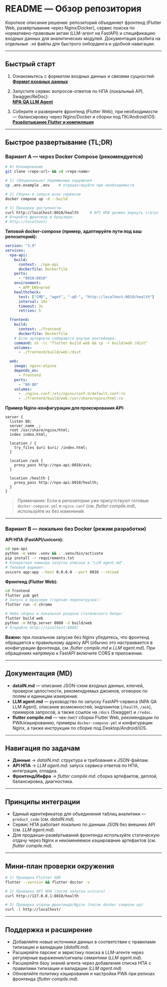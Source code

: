 # README — Обзор репозитория

Короткое описание решения: репозиторий объединяет фронтенд (Flutter Web, развёртывание через Nginx/Docker), сервис поиска по нормативно-правовым актам (LLM-агент на FastAPI) и спецификацию входных данных для аналитических модулей. Документация разбита на отдельные `.md` файлы для быстрого онбординга и удобной навигации.

---

## Быстрый старт

1) Ознакомьтесь с форматом входных данных и связями сущностей:  
   **[Формат входных данных](./dataIN.md)**

2) Запустите сервис вопросов-ответов по НПА (локальный API, Swagger/ReDoc):  
   **[NPA QA LLM Agent](./LLM%20agent.md)**

3) Соберите и разверните фронтенд (Flutter Web), при необходимости — балансировку через Nginx/Docker и сборки под ПК/Android/iOS:  
   **[Развёртывание Flutter и компиляция](./flutter%20compile.md)**

---

## Быстрое развертывание (TL;DR)

### Вариант A — через Docker Compose (рекомендуется)

~~~bash
# 0) Клонирование
git clone <repo-url> && cd <repo-name>

# 1) (Опционально) переменные окружения
cp .env.example .env    # отредактируйте при необходимости

# 2) Сборка и запуск всех сервисов
docker compose up -d --build

# 3) Проверки доступности
curl http://localhost:8010/health     # API НПА должен вернуть статус
# Откройте фронтенд в браузере:
# http://localhost/
~~~

**Типовой docker-compose (пример, адаптируйте пути под ваш репозиторий):**

~~~yaml
version: "3.9"
services:
  npa-api:
    build:
      context: ./npa-api
      dockerfile: Dockerfile
    ports:
      - "8010:8010"
    environment:
      - APP_ENV=prod
    healthcheck:
      test: ["CMD", "wget", "-qO-", "http://localhost:8010/health"]
      interval: 10s
      timeout: 3s
      retries: 5

  frontend:
    build:
      context: ./frontend
      dockerfile: Dockerfile
    # Если артефакты собираются внутри контейнера:
    command: sh -lc "flutter build web && cp -r build/web /dist"
    volumes:
      - ./frontend/build/web:/dist

  web:
    image: nginx:alpine
    depends_on:
      - frontend
    ports:
      - "80:80"
    volumes:
      - ./nginx.conf:/etc/nginx/conf.d/default.conf:ro
      - ./frontend/build/web:/usr/share/nginx/html:ro
~~~

**Пример Nginx-конфигурации для проксирования API:**

~~~nginx
server {
  listen 80;
  server_name _;
  root /usr/share/nginx/html;
  index index.html;

  location / {
    try_files $uri $uri/ /index.html;
  }

  location /ask {
    proxy_pass http://npa-api:8010/ask;
  }

  location /health {
    proxy_pass http://npa-api:8010/health;
  }
}
~~~

> Примечание: Если в репозитории уже присутствуют готовые `docker-compose.yml` и `nginx.conf` (см. *flutter compile.md*), используйте их без изменений.

---

### Вариант B — локально без Docker (режим разработки)

**API НПА (FastAPI/uvicorn):**

~~~bash
cd npa-api
python -m venv .venv && . .venv/bin/activate
pip install -r requirements.txt
# Конкретная команда запуска описана в "LLM agent.md".
# Типовой вариант:
uvicorn app:app --host 0.0.0.0 --port 8010 --reload
~~~

**Фронтенд (Flutter Web):**

~~~bash
cd frontend
flutter pub get
# Запуск в браузере (горячая перезагрузка):
flutter run -d chrome

# Либо сборка и локальная раздача статического билда:
flutter build web
python -m http.server 8080 -d build/web
# Откройте http://localhost:8080/
~~~

**Важно:** при локальном запуске без Nginx убедитесь, что фронтенд обращается к правильному адресу API (обычно это настраивается в конфигурации фронтенда, см. *flutter compile.md* и *LLM agent.md*). При обращениях напрямую к FastAPI включите CORS в приложении.

---

## Документация (MD)

- **dataIN.md** — описание JSON-схем входных данных, ключей, проверок целостности, рекомендуемых джоинов, оговорок по полям и единицам измерения.  
- **LLM agent.md** — руководство по запуску FastAPI-сервиса (NPA QA LLM Agent), описание возможностей, эндпоинтов (`/health`, `/ask`), примеров запросов, а также ссылок на `/docs` (Swagger) и `/redoc`.  
- **flutter compile.md** — чек-лист сборки Flutter Web, рекомендации по PWA/кэшированию, примеры `docker-compose.yml` и конфигурации Nginx, а также инструкции по сборке под Desktop/Android/iOS.

---

## Навигация по задачам

- **Данные** → *dataIN.md*: структура и требования к JSON-файлам.  
- **API НПА** → *LLM agent.md*: запуск сервиса ответов по НПА, интеграция, отладка.  
- **Фронтенд/Инфра** → *flutter compile.md*: сборка артефактов, деплой, балансировка, диагностика.

---

## Принципы интеграции

- Единый идентификатор для объединения таблиц аналитики — `product_code` (см. *dataIN.md*).  
- Сервис НПА работает локально по данным JSON без внешних API (см. *LLM agent.md*).  
- Для продакшн-развёртываний фронтенда используйте статическую отдачу через Nginx и неизменяемое кэширование артефактов (см. *flutter compile.md*).

---

## Мини-план проверки окружения

~~~bash
# 1) Проверка Flutter SDK
flutter --version && flutter doctor -v

# 2) Проверка API НПА (после запуска uvicorn)
curl http://127.0.0.1:8010/health

# 3) Проверка отдачи фронтенда/Nginx (после docker compose up)
curl -I http://localhost/
~~~

---

## Поддержка и расширение

- Добавляйте новые источники данных в соответствии с правилами типизации и валидации (*dataIN.md*).  
- Расширяйте парсинг и эвристику поиска в LLM-агенте через регулярные выражения/сигналы семантики (*LLM agent.md*).  
- Расширяйте базу знаний агента через добавления списка НПА с правилами типизации и валидации (*LLM agent.md*)
- Обновляйте политику кэширования и настройки PWA при релизах фронтенда (*flutter compile.md*).
